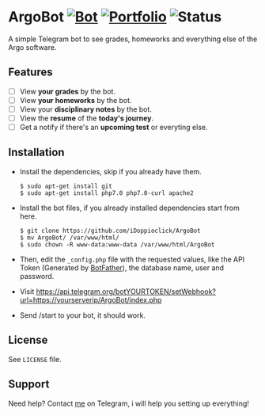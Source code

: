 # ArgoBot [![Bot](https://img.shields.io/badge/Telegram-%40PArgoBot-blue.svg)][Bot] [![Portfolio](https://img.shields.io/badge/Portflio-%40MyPersonalPortfolio-green.svg)][Portfolio] ![Status](https://img.shields.io/badge/Status-Developement-red.svg)
A simple Telegram bot to see grades, homeworks and everything else of the Argo software.

## Features
- [ ] View **your grades** by the bot.
- [ ] View **your homeworks** by the bot.
- [ ] View your **disciplinary notes** by the bot.
- [ ] View the **resume** of the **today's journey**.
- [ ] Get a notify if there's an **upcoming test** or everyting else.

## Installation
    
- Install the dependencies, skip if you already have them.

      $ sudo apt-get install git
      $ sudo apt-get install php7.0 php7.0-curl apache2

- Install the bot files, if you already installed dependencies start from here.
    
      $ git clone https://github.com/iDoppioclick/ArgoBot
      $ mv ArgoBot/ /var/www/html/
      $ sudo chown -R www-data:www-data /var/www/html/ArgoBot
    
- Then, edit the ```_config.php``` file with the requested values, like the API Token (Generated by [BotFather](https://t.me/BotFather)), the database name, user and password.

- Visit https://api.telegram.org/botYOURTOKEN/setWebhook?url=https://yourserverip/ArgoBot/index.php

- Send /start to your bot, it should work.

## License
See ```LICENSE``` file.

## Support
Need help? Contact [me](https://t.me/iDoppioclick) on Telegram, i will help you setting up everything!

<!-- URLS -->
[Bot]: https://t.me/PArgoBot
[Portfolio]: https://t.me/MyPersonalPortfolio
